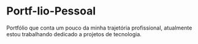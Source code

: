 # Portf-lio-Pessoal
Portfólio que conta um pouco da minha trajetória profissional, atualmente estou trabalhando dedicado a projetos de tecnologia. 

